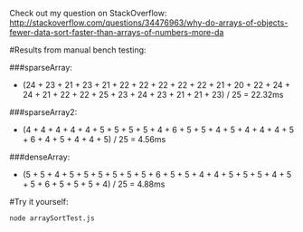 Check out my question on StackOverflow: http://stackoverflow.com/questions/34476963/why-do-arrays-of-objects-fewer-data-sort-faster-than-arrays-of-numbers-more-da

#Results from manual bench testing:

###sparseArray:
* (24 + 23 + 21 + 23 + 21 + 22 + 22 + 22 + 22 + 22 + 21 + 20 + 22 + 24 + 24 + 21 + 22 + 22 + 25 + 23 + 24 + 23 + 21 + 21 + 23) / 25 = 22.32ms

###sparseArray2:
* (4 + 4 + 4 + 4 + 4 + 5 + 5 + 5 + 5 + 4 + 6 + 5 + 5 + 4 + 5 + 4 + 4 + 4 + 5 + 6 + 4 + 5 + 4 + 4 + 5) / 25 = 4.56ms

###denseArray:
* (5 + 5 + 4 + 5 + 5 + 5 + 5 + 5 + 5 + 6 + 5 + 5 + 4 + 4 + 5 + 5 + 5 + 4 + 5 + 5 + 6 + 5 + 5 + 5 + 4) / 25 = 4.88ms

#Try it yourself:

`node arraySortTest.js`
